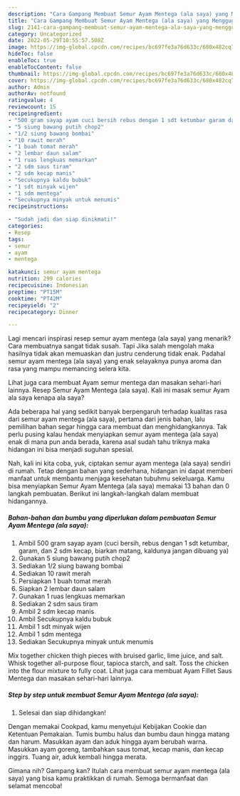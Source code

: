 ```yaml
---
description: "Cara Gampang Membuat Semur Ayam Mentega (ala saya) yang Menggugah Selera, Buat Buka Puasa Bikin Ngiler"
title: "Cara Gampang Membuat Semur Ayam Mentega (ala saya) yang Menggugah Selera, Buat Buka Puasa Bikin Ngiler"
slug: 2141-cara-gampang-membuat-semur-ayam-mentega-ala-saya-yang-menggugah-selera-buat-buka-puasa-bikin-ngiler
category: Uncategorized
date: 2022-05-29T10:55:57.508Z
image: https://img-global.cpcdn.com/recipes/bc697fe3a76d633c/680x482cq70/semur-ayam-mentega-ala-saya-foto-resep-utama.jpg
hideToc: false
enableToc: true
enableTocContent: false
thumbnail: https://img-global.cpcdn.com/recipes/bc697fe3a76d633c/680x482cq70/semur-ayam-mentega-ala-saya-foto-resep-utama.jpg
cover: https://img-global.cpcdn.com/recipes/bc697fe3a76d633c/680x482cq70/semur-ayam-mentega-ala-saya-foto-resep-utama.jpg
author: Admin
authorAv: notfound
ratingvalue: 4
reviewcount: 15
recipeingredient:
- "500 gram sayap ayam cuci bersih rebus dengan 1 sdt ketumbar garam dan 2 sdm kecap biarkan matang kaldunya jangan dibuang ya"
- "5 siung bawang putih chop2"
- "1/2 siung bawang bombai"
- "10 rawit merah"
- "1 buah tomat merah"
- "2 lembar daun salam"
- "1 ruas lengkuas memarkan"
- "2 sdm saus tiram"
- "2 sdm kecap manis"
- "Secukupnya kaldu bubuk"
- "1 sdt minyak wijen"
- "1 sdm mentega"
- "Secukupnya minyak untuk menumis"
recipeinstructions:

- "Sudah jadi dan siap dinikmati!"
categories:
- Resep
tags:
- semur
- ayam
- mentega

katakunci: semur ayam mentega 
nutrition: 299 calories
recipecuisine: Indonesian
preptime: "PT15M"
cooktime: "PT42M"
recipeyield: "2"
recipecategory: Dinner

---
```



Lagi mencari inspirasi resep semur ayam mentega (ala saya) yang menarik? Cara membuatnya sangat tidak susah. Tapi Jika salah mengolah maka hasilnya tidak akan memuaskan dan justru cenderung tidak enak. Padahal semur ayam mentega (ala saya) yang enak selayaknya punya aroma dan rasa yang mampu memancing selera kita.


Lihat juga cara membuat Ayam semur mentega dan masakan sehari-hari lainnya. Resep Semur Ayam Mentega (ala saya). Kali ini masak semur Ayam ala saya kenapa ala saya?

Ada beberapa hal yang sedikit banyak berpengaruh terhadap kualitas rasa dari semur ayam mentega (ala saya), pertama dari jenis bahan, lalu pemilihan bahan segar hingga cara membuat dan menghidangkannya. Tak perlu pusing kalau hendak menyiapkan semur ayam mentega (ala saya) enak di mana pun anda berada, karena asal sudah tahu triknya maka hidangan ini bisa menjadi suguhan spesial.


Nah, kali ini kita coba, yuk, ciptakan semur ayam mentega (ala saya) sendiri di rumah. Tetap dengan bahan yang sederhana, hidangan ini dapat memberi manfaat untuk membantu menjaga kesehatan tubuhmu sekeluarga. Kamu bisa menyiapkan Semur Ayam Mentega (ala saya) memakai 13 bahan dan 0 langkah pembuatan. Berikut ini langkah-langkah dalam membuat hidangannya.

<!--inarticleads1-->

##### Bahan-bahan dan bumbu yang diperlukan dalam pembuatan Semur Ayam Mentega (ala saya):

1. Ambil 500 gram sayap ayam (cuci bersih, rebus dengan 1 sdt ketumbar, garam, dan 2 sdm kecap, biarkan matang, kaldunya jangan dibuang ya)
1. Gunakan 5 siung bawang putih chop2
1. Sediakan 1/2 siung bawang bombai
1. Sediakan 10 rawit merah
1. Persiapkan 1 buah tomat merah
1. Siapkan 2 lembar daun salam
1. Gunakan 1 ruas lengkuas memarkan
1. Sediakan 2 sdm saus tiram
1. Ambil 2 sdm kecap manis
1. Ambil Secukupnya kaldu bubuk
1. Ambil 1 sdt minyak wijen
1. Ambil 1 sdm mentega
1. Sediakan Secukupnya minyak untuk menumis


Mix together chicken thigh pieces with bruised garlic, lime juice, and salt. Whisk together all-purpose flour, tapioca starch, and salt. Toss the chicken into the flour mixture to fully coat. Lihat juga cara membuat Ayam Fillet Saus Mentega dan masakan sehari-hari lainnya. 

<!--inarticleads2-->

##### Step by step untuk membuat Semur Ayam Mentega (ala saya):


1. Selesai dan siap dihidangkan!

Dengan memakai Cookpad, kamu menyetujui Kebijakan Cookie dan Ketentuan Pemakaian. Tumis bumbu halus dan bumbu daun hingga matang dan harum. Masukkan ayam dan aduk hingga ayam berubah warna. Masukkan ayam goreng, tambahkan saus tomat, kecap manis, dan kecap inggirs. Tuang air, aduk kembali hingga merata. 

Gimana nih? Gampang kan? Itulah cara membuat semur ayam mentega (ala saya) yang bisa kamu praktikkan di rumah. Semoga bermanfaat dan selamat mencoba!
